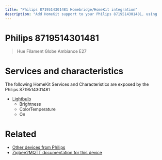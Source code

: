 ```yaml
---
title: "Philips 8719514301481 Homebridge/HomeKit integration"
description: "Add HomeKit support to your Philips 8719514301481, using Homebridge, Zigbee2MQTT and homebridge-z2m."
---
```

<!---
This file has been GENERATED using src/docgen/docgen.ts
DO NOT EDIT THIS FILE MANUALLY!
-->
# Philips 8719514301481
> Hue Filament Globe Ambiance E27


# Services and characteristics
The following HomeKit Services and Characteristics are exposed by
the Philips 8719514301481

* [Lightbulb](../../light.md)
  * Brightness
  * ColorTemperature
  * On


# Related
* [Other devices from Philips](../index.md#philips)
* [Zigbee2MQTT documentation for this device](https://www.zigbee2mqtt.io/devices/8719514301481.html)
